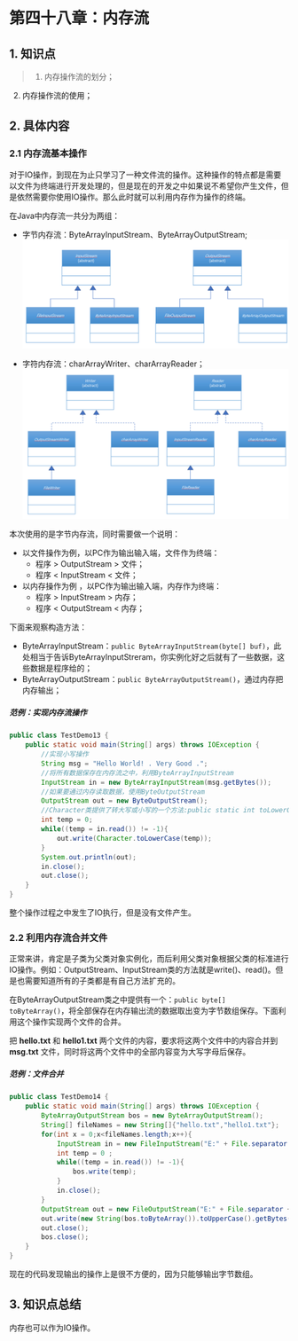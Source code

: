 # 第四十八章：内存流

## 1. 知识点
> 1. 内存操作流的划分；
2. 内存操作流的使用；

## 2. 具体内容
### 2.1 内存流基本操作
对于IO操作，到现在为止只学习了一种文件流的操作。这种操作的特点都是需要以文件为终端进行开发处理的，但是现在的开发之中如果说不希望你产生文件，但是依然需要你使用IO操作。那么此时就可以利用内存作为操作的终端。

在Java中内存流一共分为两组：
* 字节内存流：ByteArrayInputStream、ByteArrayOutputStream;
![](assets/2019-03-13-内存流-9407a5fd.png)

* 字符内存流：charArrayWriter、charArrayReader；
![](assets/2019-03-13-内存流-662eb542.png)

本次使用的是字节内存流，同时需要做一个说明：
* 以文件操作为例，以PC作为输出输入端，文件作为终端：
  * 程序 > OutputStream > 文件；
  * 程序 < InputStream < 文件；
* 以内存操作为例 ，以PC作为输出输入端，内存作为终端：
  * 程序 > InputStream > 内存；
  * 程序 < OutputStream < 内存；

下面来观察构造方法：
* ByteArrayInputStream：`public ByteArrayInputStream(byte[] buf)`，此处相当于告诉ByteArrayInputStreram，你实例化好之后就有了一些数据，这些数据是程序给的；
* ByteArrayOutputStream：`public ByteArrayOutputStream()`，通过内存把内存输出；

##### 范例：实现内存流操作
```java
public class TestDemo13 {
    public static void main(String[] args) throws IOException {
        //实现小写操作
        String msg = "Hello World! . Very Good .";
        //将所有数据保存在内存流之中，利用ByteArrayInputStream
        InputStream in = new ByteArrayInputStream(msg.getBytes());
        //如果要通过内存读取数据，使用ByteOutputStream
        OutputStream out = new ByteOutputStream();
        //Character类提供了转大写或小写的一个方法:public static int toLowerCase(int codePoint)
        int temp = 0;
        while((temp = in.read()) != -1){
            out.write(Character.toLowerCase(temp));
        }
        System.out.println(out);
        in.close();
        out.close();
    }
}

```
整个操作过程之中发生了IO执行，但是没有文件产生。

### 2.2 利用内存流合并文件
正常来讲，肯定是子类为父类对象实例化，而后利用父类对象根据父类的标准进行IO操作。例如：OutputStream、InputStream类的方法就是write()、read()。但是也需要知道所有的子类都是有自己方法扩充的。

在ByteArrayOutputStream类之中提供有一个：`public byte[] toByteArray()`，将全部保存在内存输出流的数据取出变为字节数组保存。下面利用这个操作实现两个文件的合并。

把 **hello.txt** 和 **hello1.txt** 两个文件的内容，要求将这两个文件中的内容合并到 **msg.txt** 文件，同时将这两个文件中的全部内容变为大写字母后保存。

##### 范例：文件合并
```java
public class TestDemo14 {
    public static void main(String[] args) throws IOException {
        ByteArrayOutputStream bos = new ByteArrayOutputStream();
        String[] fileNames = new String[]{"hello.txt","hello1.txt"};
        for(int x = 0;x<fileNames.length;x++){
            InputStream in = new FileInputStream("E:" + File.separator + "File" + File.separator + fileNames[x]);
            int temp = 0 ;
            while((temp = in.read()) != -1){
                bos.write(temp);
            }
            in.close();
        }
        OutputStream out = new FileOutputStream("E:" + File.separator + "msg.txt");
        out.write(new String(bos.toByteArray()).toUpperCase().getBytes());
        out.close();
        bos.close();
    }
}
```
现在的代码发现输出的操作上是很不方便的，因为只能够输出字节数组。

## 3. 知识点总结
内存也可以作为IO操作。
